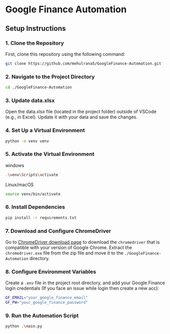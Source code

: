 # Google Finance Automation

## Setup Instructions

### 1. Clone the Repository
First, clone this repository using the following command:

```bash
git clone https://github.com/mehulrana5/GoogleFinance-Automation.git
```

### 2. Navigate to the Project Directory
```bash
cd ./GoogleFinance-Automation
```

### 3. Update data.xlsx
Open the data.xlsx file (located in the project folder) outside of VSCode (e.g., in Excel). Update it with your data and save the changes.

### 4. Set Up a Virtual Environment
```bash
python -m venv venv
```

### 5. Activate the Virtual Environment
  windows
  ```bash
  .\venv\Scripts\activate
  ```
  Linux/macOS
  ```bash
  source venv/bin/activate
  ```

### 6. Install Dependencies
```bash
pip install -r requirements.txt
```

### 7. Download and Configure ChromeDriver
Go to [ChromeDriver download page](https://googlechromelabs.github.io/chrome-for-testing/#stable) to download the `chromedriver` that is compatible with your version of Google Chrome. Extract the `chromedriver.exe` file from the zip file and move it to the `./GoogleFinance-Automation` directory.

### 8. Configure Environment Variables
Create a `.env` file in the project root directory, and add your Google Finance login credentials (If you face an issue while login then create a new acc):
```bash
GF_EMAIL="your_google_finance_email"
GF_PW="your_google_finance_password"
```

### 9. Run the Automation Script
```bash
python .\main.py
```
